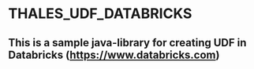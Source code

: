 # THALES_UDF_DATABRICKS

## This is a sample java-library for creating UDF in Databricks (https://www.databricks.com)

